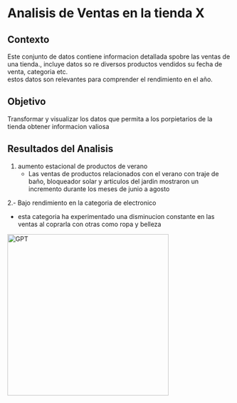 # Analisis de Ventas en la tienda X

## Contexto
Este conjunto de datos contiene informacion detallada spobre las ventas de una tienda., incluye datos so re diversos productos vendidos su fecha de venta, categoria etc.  
estos datos son relevantes para comprender el rendimiento en el año.

## Objetivo 
Transformar y visualizar los datos que permita a los porpietarios de la tienda obtener informacion valiosa 

## Resultados del Analisis
1. aumento estacional de productos de verano
   - Las ventas de productos relacionados con el verano con traje de baño, bloqueador solar y articulos del jardin mostraron un incremento durante los meses de junio a agosto
  
2.- Bajo rendimiento en la categoria de electronico
   - esta categoria ha experimentado una disminucion constante en las ventas al coprarla con otras como ropa y belleza
     
<img width="362" alt="GPT" src="https://github.com/NazyEuse/MicrosoftExcel/assets/135792868/9e057ddf-6e37-4d74-a7de-698a3bf1f73c">
